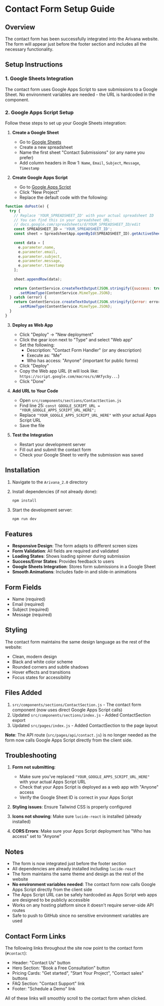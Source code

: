 # Contact Form Setup Guide

## Overview
The contact form has been successfully integrated into the Arivana website. The form will appear just before the footer section and includes all the necessary functionality.

## Setup Instructions

### 1. Google Sheets Integration
The contact form uses Google Apps Script to save submissions to a Google Sheet. No environment variables are needed - the URL is hardcoded in the component.

### 2. Google Apps Script Setup
Follow these steps to set up your Google Sheets integration:

1. **Create a Google Sheet**
   - Go to [Google Sheets](https://sheets.google.com/)
   - Create a new spreadsheet
   - Name the first sheet "Contact Submissions" (or any name you prefer)
   - Add column headers in Row 1: `Name`, `Email`, `Subject`, `Message`, `Timestamp`

2. **Create Google Apps Script**
   - Go to [Google Apps Script](https://script.google.com/)
   - Click "New Project"
   - Replace the default code with the following:

```javascript
function doPost(e) {
  try {
    // Replace 'YOUR_SPREADSHEET_ID' with your actual spreadsheet ID
    // You can find this in your spreadsheet URL: 
    // docs.google.com/spreadsheets/d/YOUR_SPREADSHEET_ID/edit
    const SPREADSHEET_ID = 'YOUR_SPREADSHEET_ID';
    const sheet = SpreadsheetApp.openById(SPREADSHEET_ID).getActiveSheet();
    
    const data = [
      e.parameter.name,
      e.parameter.email,
      e.parameter.subject,
      e.parameter.message,
      e.parameter.timestamp
    ];
    
    sheet.appendRow(data);
    
    return ContentService.createTextOutput(JSON.stringify({success: true}))
      .setMimeType(ContentService.MimeType.JSON);
  } catch (error) {
    return ContentService.createTextOutput(JSON.stringify({error: error.toString()}))
      .setMimeType(ContentService.MimeType.JSON);
  }
}
```

3. **Deploy as Web App**
   - Click "Deploy" → "New deployment"
   - Click the gear icon next to "Type" and select "Web app"
   - Set the following:
     - Description: "Contact Form Handler" (or any description)
     - Execute as: "Me"
     - Who has access: "Anyone" (important for public forms)
   - Click "Deploy"
   - Copy the Web app URL (it will look like: `https://script.google.com/macros/s/AKfycby...`)
   - Click "Done"

4. **Add URL to Your Code**
   - Open `src/components/sections/ContactSection.js`
   - Find line 25: `const GOOGLE_SCRIPT_URL = "YOUR_GOOGLE_APPS_SCRIPT_URL_HERE";`
   - Replace `"YOUR_GOOGLE_APPS_SCRIPT_URL_HERE"` with your actual Apps Script URL
   - Save the file

5. **Test the Integration**
   - Restart your development server
   - Fill out and submit the contact form
   - Check your Google Sheet to verify the submission was saved

## Installation

1. Navigate to the `Arivana_2.0` directory
2. Install dependencies (if not already done):
   ```bash
   npm install
   ```

3. Start the development server:
   ```bash
   npm run dev
   ```

## Features

- **Responsive Design**: The form adapts to different screen sizes
- **Form Validation**: All fields are required and validated
- **Loading States**: Shows loading spinner during submission
- **Success/Error States**: Provides feedback to users
- **Google Sheets Integration**: Stores form submissions in a Google Sheet
- **Smooth Animations**: Includes fade-in and slide-in animations

## Form Fields

- Name (required)
- Email (required)
- Subject (required)
- Message (required)

## Styling

The contact form maintains the same design language as the rest of the website:
- Clean, modern design
- Black and white color scheme
- Rounded corners and subtle shadows
- Hover effects and transitions
- Focus states for accessibility

## Files Added

1. `src/components/sections/ContactSection.js` - The contact form component (now uses direct Google Apps Script calls)
2. Updated `src/components/sections/index.js` - Added ContactSection export
3. Updated `src/pages/index.js` - Added ContactSection to the page layout

**Note**: The API route (`src/pages/api/contact.js`) is no longer needed as the form now calls Google Apps Script directly from the client side.

## Troubleshooting

1. **Form not submitting**: 
   - Make sure you've replaced `"YOUR_GOOGLE_APPS_SCRIPT_URL_HERE"` with your actual Apps Script URL
   - Check that your Apps Script is deployed as a web app with "Anyone" access
   - Verify the Google Sheet ID is correct in your Apps Script

2. **Styling issues**: Ensure Tailwind CSS is properly configured

3. **Icons not showing**: Make sure `lucide-react` is installed (already installed)

4. **CORS Errors**: Make sure your Apps Script deployment has "Who has access" set to "Anyone"

## Notes

- The form is now integrated just before the footer section
- All dependencies are already installed including `lucide-react`
- The form maintains the same theme and design as the rest of the website
- **No environment variables needed**: The contact form now calls Google Apps Script directly from the client side
- The Apps Script URL can be safely hardcoded as Apps Script web apps are designed to be publicly accessible
- Works on any hosting platform since it doesn't require server-side API routes
- Safe to push to GitHub since no sensitive environment variables are used

## Contact Form Links

The following links throughout the site now point to the contact form (`#contact`):
- Header: "Contact Us" button
- Hero Section: "Book a Free Consultation" button
- Pricing Cards: "Get started", "Start Your Project", "Contact sales" buttons
- FAQ Section: "Contact Support" link
- Footer: "Schedule a Demo" link

All of these links will smoothly scroll to the contact form when clicked.
